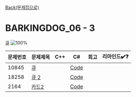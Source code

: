 [Back(문제집으로)](/Workbook/README.md)

# BARKINGDOG_06 - 3

[큐](https://github.com/encrypted-def/basic-algo-lecture/blob/master/workbook/0x06.md)
![100%](https://progress-bar.xyz/3/?scale=3&title=progress&width=500&color=babaca&suffix=/3)

| 문제번호 | 문제제목                     | C++ | C#  | 회고 | 리마인드✔️❓ |
| -------- | ---------------------------- | --- | --- | ---- | ------------ |
| 10845    | [큐](https://boj.kr/10845)   |   | [Code](../Baekjoon/Silver/10845.cs) |   |              |
| 18258    | [큐 2](https://boj.kr/18258) |     | [Code](../Baekjoon/Silver/18258.cs) |      |              |
| 2164     | [카드2](https://boj.kr/2164) |   | [Code](../Baekjoon/Silver/2164.cs) |   |              |
